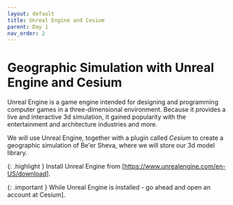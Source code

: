 ```yaml
---
layout: default
title: Unreal Engine and Cesium
parent: Day 1
nav_order: 2
---
```


# Geographic Simulation with Unreal Engine and Cesium

Unreal Engine is a game engine intended for designing and programming computer games in a three-dimensional environment. Because it provides a live and interactive 3d simulation, it gained popularity with the entertainment and architecture industries and more.

We will use Unreal Engine, together with a plugin called _Cesium_ to create a geographic simulation of Be'er Sheva, where we will store our 3d model library.

{: .highlight }
Install Unreal Engine from [https://www.unrealengine.com/en-US/download].

{: .important }
While Unreal Engine is installed - go ahead and open an account at Cesium].

[https://www.unrealengine.com/en-us/download]: https://www.unrealengine.com/en-US/download
[cesium]: https://cesium.com/

